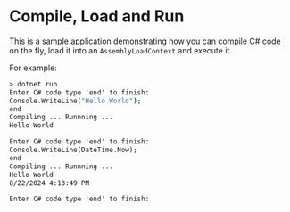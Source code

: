 # Compile, Load and Run

This is a sample application demonstrating how you can compile C# code on the fly, load it into an `AssemblyLoadContext` and execute it.

For example: 

```cmd
> dotnet run
Enter C# code type 'end' to finish: 
Console.WriteLine("Hello World");
end
Compiling ... Runnning ... 
Hello World

Enter C# code type 'end' to finish:
Console.WriteLine(DateTime.Now);
end
Compiling ... Runnning ... 
Hello World
8/22/2024 4:13:49 PM

Enter C# code type 'end' to finish:
```
